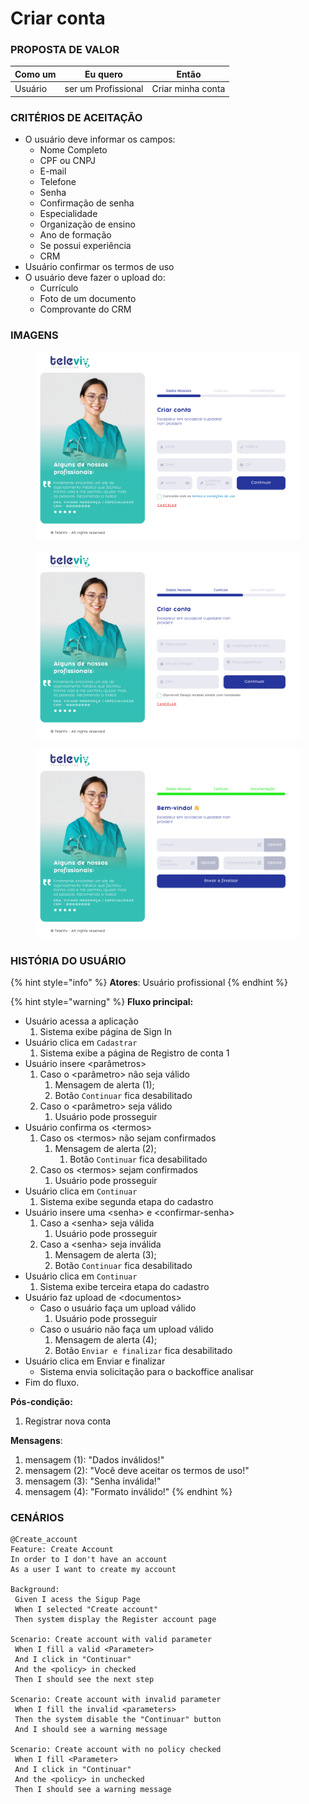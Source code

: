 # Criar conta

### PROPOSTA DE VALOR

| Como um | Eu quero            | Então             |
| ------- | ------------------- | ----------------- |
| Usuário | ser um Profissional | Criar minha conta |

### CRITÉRIOS DE ACEITAÇÃO

* O usuário deve informar os campos:
  * Nome Completo
  * CPF ou CNPJ
  * E-mail
  * Telefone
  * Senha
  * Confirmação de senha
  * Especialidade
  * Organização de ensino
  * Ano de formação
  * Se possui experiência
  * CRM
* Usuário confirmar os termos de uso
* O usuário deve fazer o upload do:
  * Currículo
  * Foto de um documento
  * Comprovante do CRM

### IMAGENS

<figure><img src="../../.gitbook/assets/Desktop - 4.png" alt=""><figcaption></figcaption></figure>

<figure><img src="../../.gitbook/assets/Desktop - 6.png" alt=""><figcaption></figcaption></figure>

<figure><img src="../../.gitbook/assets/Desktop - 8.png" alt=""><figcaption></figcaption></figure>

### HISTÓRIA DO USUÁRIO

{% hint style="info" %}
**Atores**: Usuário profissional
{% endhint %}

{% hint style="warning" %}
**Fluxo principal:**

* Usuário acessa a aplicação
  1. Sistema exibe página de Sign In
* Usuário clica em `Cadastrar`
  1. Sistema exibe a página de Registro de conta 1
* Usuário insere \<parâmetros>
  1. Caso o \<parâmetro> não seja válido
     1. Mensagem de alerta (1);
     2. Botão `Continuar` fica desabilitado
  2. Caso o \<parâmetro> seja válido
     1. Usuário pode prosseguir
* Usuário confirma os \<termos>
  1. Caso os \<termos> não sejam confirmados
     1. Mensagem de alerta (2);
        1. Botão `Continuar` fica desabilitado
  2. Caso os \<termos> sejam confirmados
     1. Usuário pode prosseguir
* Usuário clica em `Continuar`
  1. Sistema exibe segunda etapa do cadastro
* Usuário insere uma \<senha> e \<confirmar-senha>
  1. Caso a \<senha> seja válida
     1. Usuário pode prosseguir
  2. Caso a \<senha> seja inválida
     1. Mensagem de alerta (3);
     2. Botão `Continuar` fica desabilitado
* Usuário clica em `Continuar`
  1. Sistema exibe terceira etapa do cadastro
* Usuário faz upload de \<documentos>
  * Caso o usuário faça um upload válido
    1. Usuário pode prosseguir
  * Caso o usuário não faça um upload válido
    1. Mensagem de alerta (4);
    2. Botão `Enviar e finalizar` fica desabilitado
* Usuário clica em Enviar e finalizar
  * Sistema envia solicitação para o backoffice analisar
* Fim do fluxo.

**Pós-condição:**

1. Registrar nova conta

**Mensagens**:

1. mensagem (1): "Dados inválidos!"
2. mensagem (2): "Você deve aceitar os termos de uso!"
3. mensagem (3): "Senha inválida!"
4. mensagem (4): "Formato inválido!"
{% endhint %}

### CENÁRIOS

```gherkin
@Create_account
Feature: Create Account
In order to I don't have an account
As a user I want to create my account

Background:
 Given I acess the Sigup Page
 When I selected "Create account"
 Then system display the Register account page
 
Scenario: Create account with valid parameter
 When I fill a valid <Parameter>
 And I click in "Continuar"
 And the <policy> in checked
 Then I should see the next step

Scenario: Create account with invalid parameter
 When I fill the invalid <parameters>
 Then the system disable the "Continuar" button
 And I should see a warning message
 
Scenario: Create account with no policy checked
 When I fill <Parameter>
 And I click in "Continuar"
 And the <policy> in unchecked
 Then I should see a warning message
```
